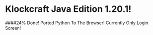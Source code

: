 # Klockcraft Java Edition 1.20.1!
####24% Done!
Ported Python To The Browser! Currently Only Login Screen!
